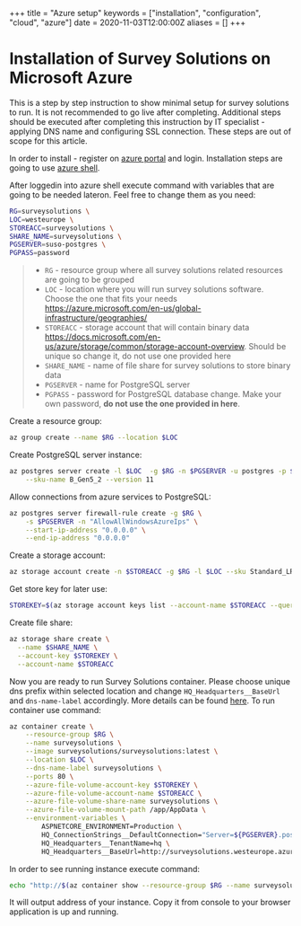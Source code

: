 +++
title = "Azure setup"
keywords = ["installation", "configuration", "cloud", "azure"]
date = 2020-11-03T12:00:00Z
aliases = []
+++

# Installation of Survey Solutions on Microsoft Azure

This is a step by step instruction to show minimal setup for survey solutions to run. It is not recommended to go live after completing.
Additional steps should be executed after completing this instruction by IT specialist - applying DNS name and configuring SSL connection. These steps are out of scope for this article.

In order to install - register on [azure portal](https://azure.microsoft.com/en-us/free/) and login. Installation steps are going to use [azure shell](https://docs.microsoft.com/en-us/azure/cloud-shell/overview).

After loggedin into azure shell execute command with variables that are going to be needed lateron. Feel free to change them as you need:

``` bash
RG=surveysolutions \
LOC=westeurope \
STOREACC=surveysolutions \
SHARE_NAME=surveysolutions \
PGSERVER=suso-postgres \
PGPASS=password
```

> - `RG` - resource group where all survey solutions related resources are going to be grouped
> - `LOC` - location where you will run survey solutions software. Choose the one that fits your needs <https://azure.microsoft.com/en-us/global-infrastructure/geographies/>
> - `STOREACC` - storage account that will contain binary data <https://docs.microsoft.com/en-us/azure/storage/common/storage-account-overview>. Should be unique so change it, do not use one provided here
> - `SHARE_NAME` - name of file share for survey solutions to store binary data
> - `PGSERVER` - name for PostgreSQL server
> - `PGPASS` - password for PostgreSQL database change. Make your own password, **do not use the one provided in here**.

Create a resource group:

``` bash
az group create --name $RG --location $LOC
```

Create PostgreSQL server instance:

``` bash
az postgres server create -l $LOC  -g $RG -n $PGSERVER -u postgres -p $PGPASS \
    --sku-name B_Gen5_2 --version 11
```

Allow connections from azure services to PostgreSQL:

``` bash
az postgres server firewall-rule create -g $RG \
    -s $PGSERVER -n "AllowAllWindowsAzureIps" \
    --start-ip-address "0.0.0.0" \
    --end-ip-address "0.0.0.0"
```

Create a storage account:

``` bash
az storage account create -n $STOREACC -g $RG -l $LOC --sku Standard_LRS
```

Get store key for later use:

``` bash
STOREKEY=$(az storage account keys list --account-name $STOREACC --query [0].value -o tsv)
```

Create file share:

``` bash
az storage share create \
  --name $SHARE_NAME \
  --account-key $STOREKEY \
  --account-name $STOREACC
```

Now you are ready to run Survey Solutions container. Please choose unique dns prefix within selected location and change `HQ_Headquarters__BaseUrl` and `dns-name-label` accordingly. More details can be found [here](https://docs.microsoft.com/en-us/azure/container-instances/container-instances-quickstart#create-a-container). To run container use command:

``` bash
az container create \
    --resource-group $RG \
    --name surveysolutions \
    --image surveysolutions/surveysolutions:latest \
    --location $LOC \
    --dns-name-label surveysolutions \
    --ports 80 \
    --azure-file-volume-account-key $STOREKEY \
    --azure-file-volume-account-name $STOREACC \
    --azure-file-volume-share-name surveysolutions \
    --azure-file-volume-mount-path /app/AppData \
    --environment-variables \
        ASPNETCORE_ENVIRONMENT=Production \
        HQ_ConnectionStrings__DefaultConnection="Server=${PGSERVER}.postgres.database.azure.com;Database=SurveySolutions;Port=5432;User Id=postgres@${PGSERVER};Password=${PGPASS};Ssl Mode=Require;" \
        HQ_Headquarters__TenantName=hq \
        HQ_Headquarters__BaseUrl=http://surveysolutions.westeurope.azurecontainer.io
```

In order to see running instance execute command:

``` bash
echo "http://$(az container show --resource-group $RG --name surveysolutions --query "ipAddress.fqdn" -o tsv)"
```

It will output address of your instance. Copy it from console to your browser application is up and running.
